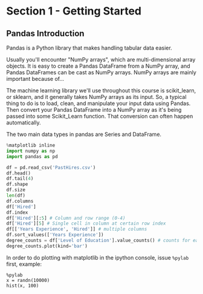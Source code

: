 # Section 1 - Getting Started

## Pandas Introduction

Pandas is a Python library that makes handling tabular data easier.

Usually you'll encounter "NumPy arrays", which are multi-dimensional array objects. It is easy to create a Pandas DataFrame from a NumPy array, and Pandas DataFrames can be cast as NumPy arrays. NumPy arrays are mainly important because of...

The machine learning library we'll use throughout this course is scikit_learn, or sklearn, and it generally takes NumPy arrays as its input.
So, a typical thing to do is to load, clean, and manipulate your input data using Pandas. Then convert your Pandas DataFrame into a NumPy array as it's being passed into some Scikit_Learn function. That conversion can often happen automatically.

The two main data types in pandas are Series and DataFrame.

```python
%matplotlib inline
import numpy as np
import pandas as pd

df = pd.read_csv('PastHires.csv')
df.head()
df.tail(4)
df.shape
df.size
len(df)
df.columns
df['Hired']
df.index
df['Hired'][:5] # Column and row range (0-4)
df['Hired'][5] # Single cell in column at certain row index
df[['Years Experience', 'Hired']] # multiple columns
df.sort_values(['Years Experience'])
degree_counts = df['Level of Education'].value_counts() # counts for each unique value (Series)
degree_counts.plot(kind='bar')
```

In order to do plotting with matplotlib in the ipython console, issue `%pylab` first, example:

```
%pylab
x = randn(10000)
hist(x, 100)
```
